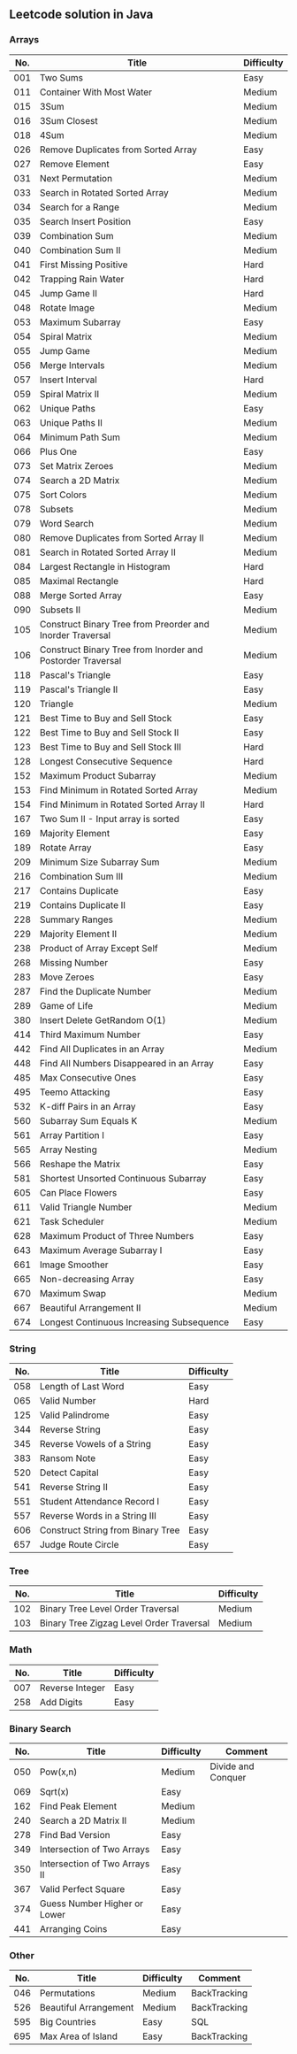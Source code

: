 ## Leetcode solution in Java  
### Arrays  
No.|Title|Difficulty  
---|-----|----------  
001|Two Sums|Easy  
011|Container With Most Water|Medium
015|3Sum|Medium
016|3Sum Closest|Medium
018|4Sum|Medium
026|Remove Duplicates from Sorted Array|Easy  
027|Remove Element|Easy  
031|Next Permutation|Medium
033|Search in Rotated Sorted Array|Medium  
034|Search for a Range|Medium  
035|Search Insert Position|Easy  
039|Combination Sum|Medium  
040|Combination Sum II|Medium
041|First Missing Positive|Hard
042|Trapping Rain Water|Hard
045|Jump Game II|Hard
048|Rotate Image|Medium  
053|Maximum Subarray|Easy  
054|Spiral Matrix|Medium
055|Jump Game|Medium
056|Merge Intervals|Medium  
057|Insert Interval|Hard
059|Spiral Matrix II|Medium  
062|Unique Paths|Easy  
063|Unique Paths II|Medium  
064|Minimum Path Sum|Medium  
066|Plus One|Easy  
073|Set Matrix Zeroes|Medium  
074|Search a 2D Matrix|Medium  
075|Sort Colors|Medium
078|Subsets|Medium  
079|Word Search|Medium  
080|Remove Duplicates from Sorted Array II|Medium  
081|Search in Rotated Sorted Array II|Medium
084|Largest Rectangle in Histogram|Hard
085|Maximal Rectangle|Hard
088|Merge Sorted Array|Easy  
090|Subsets II|Medium  
105|Construct Binary Tree from Preorder and Inorder Traversal|Medium  
106|Construct Binary Tree from Inorder and Postorder Traversal|Medium  
118|Pascal's Triangle|Easy  
119|Pascal's Triangle II|Easy  
120|Triangle|Medium  
121|Best Time to Buy and Sell Stock|Easy  
122|Best Time to Buy and Sell Stock II|Easy
123|Best Time to Buy and Sell Stock III|Hard  
128|Longest Consecutive Sequence|Hard
152|Maximum Product Subarray|Medium
153|Find Minimum in Rotated Sorted Array|Medium  
154|Find Minimum in Rotated Sorted Array II|Hard
167|Two Sum II - Input array is sorted|Easy  
169|Majority Element|Easy  
189|Rotate Array|Easy  
209|Minimum Size Subarray Sum|Medium  
216|Combination Sum III|Medium
217|Contains Duplicate|Easy  
219|Contains Duplicate II|Easy  
228|Summary Ranges|Medium
229|Majority Element II|Medium
238|Product of Array Except Self|Medium  
268|Missing Number|Easy  
283|Move Zeroes|Easy  
287|Find the Duplicate Number|Medium  
289|Game of Life|Medium
380|Insert Delete GetRandom O(1)|Medium
414|Third Maximum Number|Easy  
442|Find All Duplicates in an Array|Medium  
448|Find All Numbers Disappeared in an Array|Easy  
485|Max Consecutive Ones|Easy  
495|Teemo Attacking|Easy  
532|K-diff Pairs in an Array|Easy  
560|Subarray Sum Equals K|Medium  
561|Array Partition I|Easy  
565|Array Nesting|Medium  
566|Reshape the Matrix|Easy  
581|Shortest Unsorted Continuous Subarray|Easy  
605|Can Place Flowers|Easy  
611|Valid Triangle Number|Medium  
621|Task Scheduler|Medium  
628|Maximum Product of Three Numbers|Easy  
643|Maximum Average Subarray I|Easy  
661|Image Smoother|Easy  
665|Non-decreasing Array|Easy  
670|Maximum Swap|Medium
667|Beautiful Arrangement II|Medium  
674|Longest Continuous Increasing Subsequence|Easy
### String  
No.|Title|Difficulty  
---|-----|----------  
058|Length of Last Word|Easy  
065|Valid Number|Hard
125|Valid Palindrome|Easy  
344|Reverse String|Easy  
345|Reverse Vowels of a String|Easy
383|Ransom Note|Easy  
520|Detect Capital|Easy  
541|Reverse String II|Easy  
551|Student Attendance Record I|Easy  
557|Reverse Words in a String III|Easy  
606|Construct String from Binary Tree|Easy  
657|Judge Route Circle|Easy  
### Tree  
No.|Title|Difficulty  
---|-----|----------  
102|Binary Tree Level Order Traversal|Medium
103|Binary Tree Zigzag Level Order Traversal|Medium
### Math
No.|Title|Difficulty  
---|-----|----------  
007|Reverse Integer|Easy  
258|Add Digits|Easy  
### Binary Search
No.|Title|Difficulty|Comment  
---|-----|----------|-------  
050|Pow(x,n)|Medium|Divide and Conquer  
069|Sqrt(x)|Easy  
162|Find Peak Element|Medium  
240|Search a 2D Matrix II|Medium  
278|Find Bad Version|Easy  
349|Intersection of Two Arrays|Easy  
350|Intersection of Two Arrays II|Easy  
367|Valid Perfect Square|Easy  
374|Guess Number Higher or Lower|Easy  
441|Arranging Coins|Easy  
### Other  
No.|Title|Difficulty|Comment  
---|-----|----------|-------  
046|Permutations|Medium|BackTracking
526|Beautiful Arrangement|Medium|BackTracking  
595|Big Countries|Easy|SQL  
695|Max Area of Island|Easy|BackTracking  
